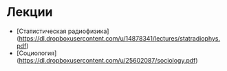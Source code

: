 Лекции
======

* [Статистическая радиофизика] (https://dl.dropboxusercontent.com/u/14878341/lectures/statradiophys.pdf)
* [Социология] (https://dl.dropboxusercontent.com/u/25602087/sociology.pdf)
